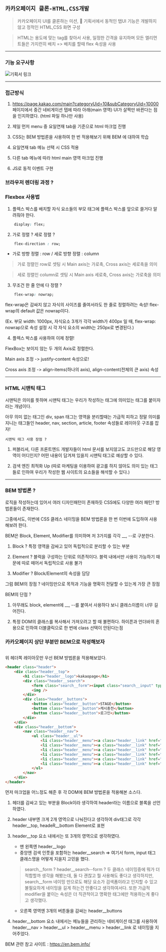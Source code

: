 ## `카카오페이지 클론-HTML,CSS개발`

> 카카오페이지 UI를 클론하는 미션, 👀 기획서에서 동적인 탭UI 기능은 개발하지 않고 정적인 HTML,CSS 화면 구성

> HTML는 용도에 맞는 tag를 찾아서 사용, 일정한 간격을 유지하며 모든 엘리먼트들은 가지런히 배치 => 배치를 할때 flex 속성을 사용

---

### 기능 요구사항

![기획서 링크](https://docs.google.com/presentation/d/1ez1rBqgAP9vQtr6_xiQW8Gn8WTncW1-s0sZaGnDm6FI/edit#slide=id.gad474f1470_0_8)

---

### 접근방식

1. https://page.kakao.com/main?categoryUid=10&subCategoryUid=10000 페이지에서 중간 네비게이션 탭에 따라 아래(main 영역) UI가 살짝만 바뀐다는 점을 인지하였다. (html 파일 하나만 사용)  

2. 제일 먼저 menu 중 요일연재 tab을 기준으로 html 마크업 진행

3. CSS는 BEM 방법론을 사용하여 한 번 적용해보기 위해 BEM 에 대하여 학습

4. 요일연재 tab 메뉴 선택 시 CSS 적용  

5. 다른 tab 메뉴에 따라 html main 영역 마크업 진행

6. JS로 동적 이벤트 구현

### 브라우저 렌더링 과정 ?  

### Flexbox 사용법

1. 플렉스 박스를 배치할 자식 요소들의 부모 태그에 플렉스 박스를 앞으로 쓸거다 알려줘야 한다.
```css
    display: flex;
```

2. 가로 정렬 ? 세로 정렬 ?

```css
    flex-direction : row;
```

- 가로 방향 정렬 : row / 세로 방향 정렬 : column

> 가로 정렬인 row로 셋팅 시 Main axis는 가로축, Cross axis는 세로축을 의미

> 세로 정렬인 column로 셋팅 시 Main axis 세로축, Cross axis는 가로축을 의미

3. 무조건 한 줄 안에 다 정렬 ?  

```css
    flex-wrap: nowrap;
```

flex-wrap은 감싸지 않고 자식의 사이즈를 줄여서라도 한 줄로 정렬하려는 속성! flex-wrap의 default 값은 nowrap이다.  

(Ex. 부모 width: 1000px, 자식요소 3개가 각각 width가 400px 일 때, flex-wrap: nowrap으로 속성 설정 시 각 자식 요소의 width는 250px로 변경된다.)  

4. 플렉스 박스를 사용하여 이제 정렬!  

FlexBox는 보이지 않는 두 개의 Axis로 정렬한다.  

Main axis 조정 -> justify-content 속성으로!  

Cross axis 조정 -> align-items(하나의 axis), align-content(전체의 큰 axis) 속성

---

### HTML 시맨틱 태그

시맨틱은 의미를 뜻하며 시맨틱 태그는 우리가 작성하는 태그에 의미있는 태그를 붙이자 라는 개념이다.  

아무 의미 없는 태그인 div, span 태그는 영역을 분리할때는 가급적 피하고 정말 의미를 지니는 태그들인 header, nav, section, article, footer 속성들로 레이아웃 구조를 잡자!  

`시맨틱 태그 사용 장점 ? `

1. 퍼블리셔, 다른 프론트엔드 개발자들이 html 문서를 보지않고도 코드만으로 해당 영역이 어디인지? 어떤 내용이 담겨져 있을지 시맨틱 태그로 예상할 수 있다.

2. 검색 엔진 최적화 Up (따로 마케팅을 이용하여 광고를 하지 않아도 의미 있는 태그들로 인하여 우리가 작성한 웹 사이트의 요소들을 해석할 수 있다.)

---
### BEM 방법론 ?  

로직을 작성하는데 있어서 여러 디자인패턴이 존재하듯 CSS에도 다양한 여러 패턴? 방법론들이 존재한다.  

그중에서도, 이번에 CSS 클레스 네이밍을 BEM 방법론을 한 번 이번에 도입하여 사용해보려 한다.  

BEM은 Block, Element, Modifier를 의미하며 저 3가지를 각각 __, --로 구분한다.  

1. Block ? 특정 영역을 감싸고 있어 독립적으로 분리할 수 있는 부분

2. Element ? 블럭을 구성하는 단위로 의존적이다. 블럭 내에서만 사용이 가능하기 때문에 따로 떼어서 독립적으로 사용 불가

3. Modifier ? Block/Element의 속성을 담당

그럼 BEM의 장점 ? 네이밍만으로 목적과 기능을 명확히 전달할 수 있는게 가장 큰 장점

BEM의 단점 ? 

1. 아무래도 block, element에 __, --를 붙여서 사용하다 보니 클래스이름이 너무 길어진다.

2. 특정 DOM의 클래스를 복사해서 가져오려고 할 때 불편하다. 하이픈과 언더바의 혼용으로 인하여 더블클릭으로 한 번에 class 선택이 안된다는점  

### 카카오페이지 상단 부분만 BEM으로 작성해보자  

![]()

위 헤더쪽 레이아웃만 우선 BEM 방법론을 적용해보았다.

```html
<header class="header">
    <div class="header__top">
        <h1 class="header__logo">kakaopage</h1>
        <div class="header__search">
            <form class="search__form"><input class="search__input" type="search"/></form>
            <img />
        </div>
        <div class="header__buttons">
            <button class="header__button">STAGE</button>
            <button class="header__button">캐시충전</button>
            <button class="header__button">로그인</button>
        </div>
    </div>
    <div class="header__bottom">
        <nav class="header__nav">
            <ul class="header__ul">
                <li class="header__menu"><a class="header__link" href="#">홈</a></li>
                <li class="header__menu"><a class="header__link" href="#"><img src="https://static-page.kakao.com/static/pc/menu_toon.svg?fd6837bff2e823e13c693320961cc5a8" alt="웹툰/만화"/></a></li>
                <li class="header__menu"><a class="header__link" href="#"><img src="https://static-page.kakao.com/static/pc/menu_novel.svg?417f894a74c6cd5334b4a84cfa470d55" alt="웹소설/장르"/></a></li>
                <li class="header__menu"><a class="header__link" href="#">영화</a></li>
                <li class="header__menu"><a class="header__link" href="#">방송</a></li>
                <li class="header__menu"><a class="header__link" href="#">책</a></li>
            </ul>
        </nav>
    </div>
</header>
```

먼저 마크업을 어느정도 해준 후 각 DOM에 BEM 방법론을 적용해본 소스다.  

1. 헤더를 감싸고 있는 부분을 Block이라 생각하여 header라는 이름으로 블록을 선언하였다.  

2. header 내부엔 크게 2개 영역으로 나눠진다고 생각하여 div태그로 각각 header__top, headeR__bottom Element로 표현  

3. header__top 요소 내에서는 또 3개의 영역으로 생각하였다. 
    - 맨 왼쪽엔 header__logo 
    - 중앙엔 검색 인풋을 포함하는 header__search => 여기서 form, input 태그 클래스명을 어떻게 지을지 고민을 했다.  
    > search__form ? header__search--form ? 두 클래스 네이밍중에 뭐가 더 적합할까 생각을 해봤는데, 둘 다 괜찮고 뭘 사용해도 좋다고 생각하지만, search__form 네이밍 만으로도 해당 요소가 검색폼이라고 인지할 수 있고 불필요하게 네이밍을 길게 하는건 안좋다고 생각하여서다. 또한 가급적 modifier을 붙이는 속성은 더 직관적이고 명확한 태그에만 적용하는게 좋다고 생각했다.
    - 오른쪽 영역엔 3개의 버튼들을 감싸는 header__buttons

4. header__bottom 요소 내에서는 메뉴들을 관리하는 네비게이션 태그를 사용하여 header__nav > header__ul > header__menu > header__link 로 네이밍을 지어주었다.


BEM 관련 참고 사이트 : https://en.bem.info/